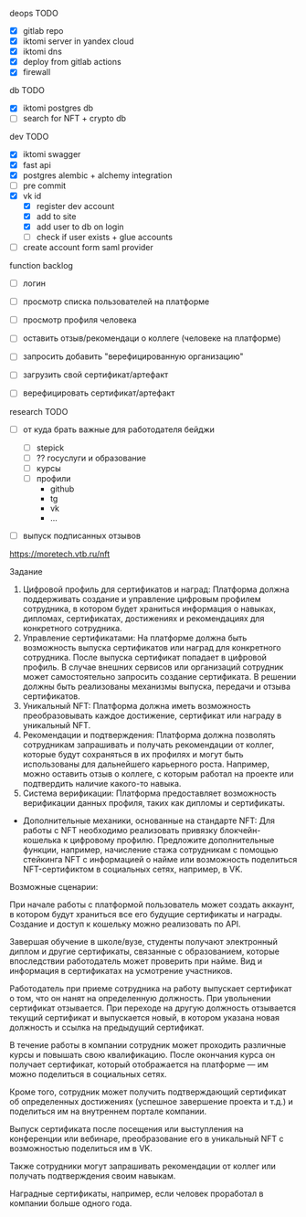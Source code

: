 deops TODO

 - [x] gitlab repo
 - [x] iktomi server in yandex cloud
 - [X] iktomi dns 
 - [x] deploy from gitlab actions
 - [X] firewall

db TODO
 - [X] iktomi postgres db
 - [ ] search for NFT + crypto db

dev TODO
 - [X] iktomi swagger
 - [x] fast api 
 - [X] postgres alembic + alchemy integration
 - [ ] pre commit
 - [X] vk id
   - [x] register dev account
   - [x] add to site
   - [X] add user to db on login
   - [ ] check if user exists + glue accounts
 - [ ] create account form saml provider 
 
function backlog
 - [ ] логин
 - [ ] просмотр списка пользователей на платформе
 - [ ] просмотр профиля человека
 - [ ] оставить отзыв/рекомендаци о коллеге (человеке на платформе)
 - [ ] запросить добавить "верефицированную организацию"
 - [ ] загрузить свой сертификат/артефакт 
 - [ ] верефицировать сертификат/артефакт


research TODO
 - [ ] от куда брать важные для работодателя бейджи
   - [ ] stepick
   - [ ] ?? госуслуги и образование
   - [ ] курсы
   - [ ] профили
     - github
     - tg
     - vk
     - ...
 - [ ] выпуск подписанных отзывов
 
   
https://moretech.vtb.ru/nft

Задание

1. Цифровой профиль для сертификатов и наград:
Платформа должна поддерживать создание и управление цифровым профилем сотрудника, в котором будет храниться информация о навыках, дипломах, сертификатах, достижениях и рекомендациях для конкретного сотрудника.
2. Управление сертификатами:
На платформе должна быть возможность выпуска сертификатов или наград для конкретного сотрудника. После выпуска сертификат попадает в цифровой профиль.
В случае внешних сервисов или организаций сотрудник может самостоятельно запросить создание сертификата.
В решении должны быть реализованы механизмы выпуска, передачи и отзыва сертификатов.
3. Уникальный NFT:
Платформа должна иметь возможность преобразовывать каждое достижение, сертификат или награду в уникальный NFT.
4. Рекомендации и подтверждения:
Платформа должна позволять сотрудникам запрашивать и получать рекомендации от коллег, которые будут сохраняться в их профилях и могут быть использованы для дальнейшего карьерного роста. Например, можно оставить отзыв о коллеге, с которым работал на проекте или подтвердить наличие какого-то навыка.
5. Система верификации:
Платформа предоставляет возможность верификации данных профиля, таких как дипломы и сертификаты.

* Дополнительные механики, основанные на стандарте NFT:
Для работы с NFT необходимо реализовать привязку блокчейн-кошелька к цифровому профилю.
Предложите дополнительные функции, например, начисление стажа сотрудникам с помощью стейкинга NFT с информацией о найме или возможность поделиться NFT-сертификтом в социальных сетях, например, в VK.

Возможные сценарии:

При начале работы с платформой пользователь может создать аккаунт, в котором будут храниться все его будущие сертификаты и награды. Создание и доступ к кошельку можно реализовать по API.

Завершая обучение в школе/вузе, студенты получают электронный диплом и другие сертификаты, связанные c образованием, которые впоследствии работодатель может проверить при найме. Вид и информация в сертификатах на усмотрение участников.

Работодатель при приеме сотрудника на работу выпускает сертификат о том, что он нанят на определенную должность. При увольнении сертификат отзывается. При переходе на другую должность отзывается текущий сертификат и выпускается новый, в котором указана новая должность и ссылка на предыдущий сертификат.

В течение работы в компании сотрудник может проходить различные курсы и повышать свою квалификацию. После окончания курса он получает сертификат, который отображается на платформе — им можно поделиться в социальных сетях.

Кроме того, сотрудник может получить подтверждающий сертификат об определенных достижениях (успешное завершение проекта и т.д.) и поделиться им на внутреннем портале компании.

Выпуск сертификата после посещения или выступления на конференции или вебинаре, преобразование его в уникальный NFT c возможностью поделиться им в VK.

Также сотрудники могут запрашивать рекомендации от коллег или получать подтверждения своим навыкам.

Наградные сертификаты, например, если человек проработал в компании больше одного года.